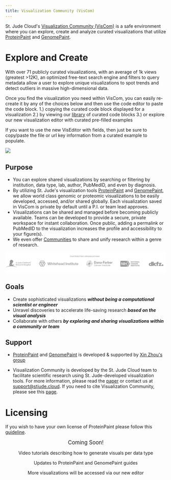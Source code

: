 ```yaml
---
title: Visualization Community (VisCom)
---
```


St. Jude Cloud's [Visualization Community (VisCom)](https://viz.stjude.cloud/) is a safe environment where you can explore, create and analyze curated visualizations that utilize [ProteinPaint](https://proteinpaint.stjude.org/) and [GenomePaint](https://genomepaint.stjude.cloud/). 


# Explore and Create
With over 71 publicly curated visualizations, with an average of 1k views (greatest >12K), an optimized free-text search engine and filters to query metadata allow a user to explore unique visualizations to spot trends and detect outliers in massive high-dimensional data. 

Once you find the visualization you need within VisCom, you can easily re-create it by any of the choices below and then use the code editor to paste the code block. 
1.) copying the curated code block displayed for a visualization
2.) by viewing our [library](https://university.stjude.cloud/docs/visualization-community/basics) of curated code blocks
3.) or explore our new visualization editor with curated pre-filled examples

If you want to use the new VisEditor with fields, then just be sure to copy/paste the file or url key information from a curated example to populate. 

![](./Explore.gif)

## Purpose
* You can explore shared visualizations by searching or filtering by institution, data type, lab, author, PubMedID, and even by diagnosis. 
* By utilizing St. Jude's visualization tools [ProteinPaint](https://viz.stjude.cloud/tools/proteinpaint/) and [GenomePaint](https://viz.stjude.cloud/tools/genomepaint/), we allow world class genomic or proteomic visualizations to be easily developed, accessed, and/or shared globally. Each visualization saved in VisCom is private by default until a P.I. or team lead approves.
* Visualizations can be shared and managed before becoming publicly available. Teams can be developed to provide a secure, private workspace for instant collaboration. Once public, adding a permalink or PubMedID to the visualization increases the profile and accessibility to your figure(s). 
* We even offer [Communities](https://viz.stjude.cloud/communities) to share and unify research within a genre of research. 

![](./contributors.png)

## Goals
* Create sophisticated visualizations ***without being a computational scientist or engineer***
* Unravel discoveries to accelerate life-saving research ***based on the visual analysis***
* Collaborate with others ***by exploring and sharing visualizations within a community or team***

## Support
* [ProteinPaint](https://viz.stjude.cloud/tools/proteinpaint/) and [GenomePaint](https://viz.stjude.cloud/tools/genomepaint/) is developed & supported by [Xin Zhou's group](https://www.stjude.org/directory/z/xin-zhou.html)

* Visualization Community is developed by the St. Jude Cloud team to facilitate scientific research using St. Jude-developed visualization tools. For more information, please read the [paper](https://cancerdiscovery.aacrjournals.org/content/11/5/1082) or contact us at [support@stjude.cloud](support@stjude.cloud). If you need to cite Visualization Community, please see this [page](https://university.stjude.cloud/docs/citing-stjude-cloud/).

# Licensing 
If you wish to have your own license of ProteinPaint please follow this [guideline](https://www.stjude.org/research/why-st-jude/shared-resources/technology-licensing/technologies/proteinpaint-web-application-for-visualizing-genomic-data-sj-15-0021.html). 

<p align="center">
    <a style="font-size: larger" >Coming Soon!</a> 
<p align="center">
</a> Video tutorials describing how to generate visuals per data type</p>
<p align="center">
</a> Updates to ProteinPaint and GenomePaint guides</p>
<p align="center">
</a> More visualizations will be accessed via our new editor</a></p>

